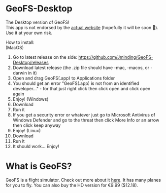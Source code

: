 # GeoFS-Desktop
The Desktop version of GeoFS!<br>
This app is not endorsed by the [actual website](https://geo-fs.com/geofs.php) (hopefully it will be soon 🙂).  Use it at your own risk.

How to install:<br>
(MacOS)
1. Go to latest release on the side: https://github.com/Jminding/GeoFS-Desktop/releases
2. Download latest release (the .zip file should have -mac, -macos, or -darwin in it)
3. Open and drag GeoFS(.app) to Applications folder
4. You should get an error "GeoFS(.app) is not from an identified developer..." - for that just right click then click open and click open again
5. Enjoy!
(Windows)
1. Download
2. Run it
3. If you get a security error or whatever just go to Microsoft Antivirus of Windows Defender and go to the threat then click More Info or an arrow then click keep anyway
4. Enjoy!
(Linux)
1. Download
2. Run it
3. It should work... Enjoy!

# What is GeoFS?
GeoFS is a flight simulator.  Check out more about it [here](https://geo-fs.com).
It has many planes for you to fly.  You can also buy the HD version for €9.99 ($12.18).
